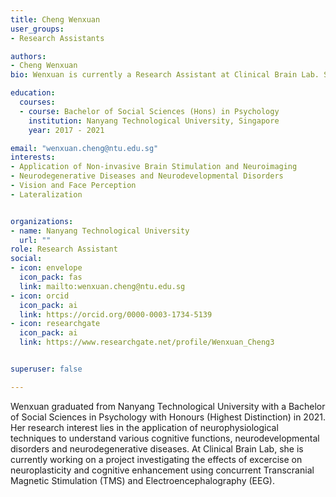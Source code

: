 ```yaml
---
title: Cheng Wenxuan
user_groups:
- Research Assistants

authors:
- Cheng Wenxuan
bio: Wenxuan is currently a Research Assistant at Clinical Brain Lab. She is working on neuroplasticity using neurophysiological techniques.

education:
  courses:
  - course: Bachelor of Social Sciences (Hons) in Psychology
    institution: Nanyang Technological University, Singapore
    year: 2017 - 2021

email: "wenxuan.cheng@ntu.edu.sg"
interests:
- Application of Non-invasive Brain Stimulation and Neuroimaging
- Neurodegenerative Diseases and Neurodevelopmental Disorders
- Vision and Face Perception
- Lateralization


organizations:
- name: Nanyang Technological University
  url: ""
role: Research Assistant
social:
- icon: envelope
  icon_pack: fas
  link: mailto:wenxuan.cheng@ntu.edu.sg
- icon: orcid
  icon_pack: ai
  link: https://orcid.org/0000-0003-1734-5139
- icon: researchgate
  icon_pack: ai
  link: https://www.researchgate.net/profile/Wenxuan_Cheng3


superuser: false

---
```


Wenxuan graduated from Nanyang Technological University with a Bachelor of Social Sciences in Psychology with Honours (Highest Distinction) in 2021. Her research interest lies in the application of neurophysiological techniques to understand various cognitive functions, neurodevelopmental disorders and neurodegenerative diseases. At Clinical Brain Lab, she is currently working on a project investigating the effects of excercise on neuroplasticity and cognitive enhancement using concurrent Transcranial Magnetic Stimulation (TMS) and Electroencephalography (EEG).   

